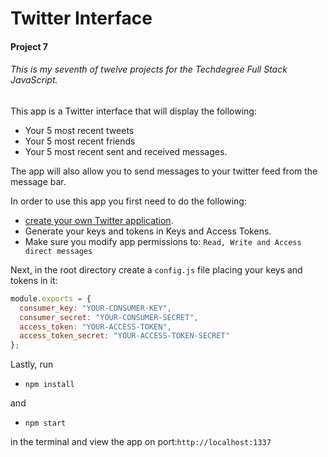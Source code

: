 # Twitter Interface

#### Project 7

###### This is my seventh of twelve projects for the Techdegree Full Stack JavaScript.

This app is a Twitter interface that will display the following:
* Your 5 most recent tweets
* Your 5 most recent friends
* Your 5 most recent sent and received messages.

The app will also allow you to send messages to your twitter feed from the 
message bar.

In order to use this app you first need to do the following:
* [create your own Twitter application](https://apps.twitter.com/).
* Generate your keys and tokens in Keys and Access Tokens.
* Make sure you modify app permissions to: `Read, Write and Access direct messages`

Next, in the root directory create a `config.js` file placing your keys and tokens in it:
```js
module.exports = {
  consumer_key: "YOUR-CONSUMER-KEY",
  consumer_secret: "YOUR-CONSUMER-SECRET",
  access_token: "YOUR-ACCESS-TOKEN",
  access_token_secret: "YOUR-ACCESS-TOKEN-SECRET"
};
```
Lastly, run 

* `npm install` 

and 

* `npm start` 

in the terminal and view the app on port:`http://localhost:1337`


